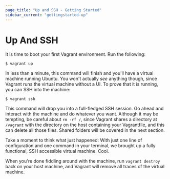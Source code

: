 ```yaml
---
page_title: "Up and SSH - Getting Started"
sidebar_current: "gettingstarted-up"
---
```


# Up And SSH

It is time to boot your first Vagrant environment. Run the following:

```
$ vagrant up
```

In less than a minute, this command will finish and you'll have a
virtual machine running Ubuntu. You won't actually _see_ anything though,
since Vagrant runs the virtual machine without a UI. To prove that it is
running, you can SSH into the machine:

```
$ vagrant ssh
```

This command will drop you into a full-fledged SSH session. Go ahead and
interact with the machine and do whatever you want. Although it may be tempting,
be careful about `rm -rf /`, since Vagrant shares a directory at `/vagrant`
with the directory on the host containing your Vagrantfile, and this can
delete all those files. Shared folders will be covered in the next section.

Take a moment to think what just happened: With just one line of configuration
and one command in your terminal, we brought up a fully functional, SSH accessible
virtual machine. Cool.

When you're done fiddling around with the machine, run `vagrant destroy`
back on your host machine, and Vagrant will remove all traces of the
virtual machine.
